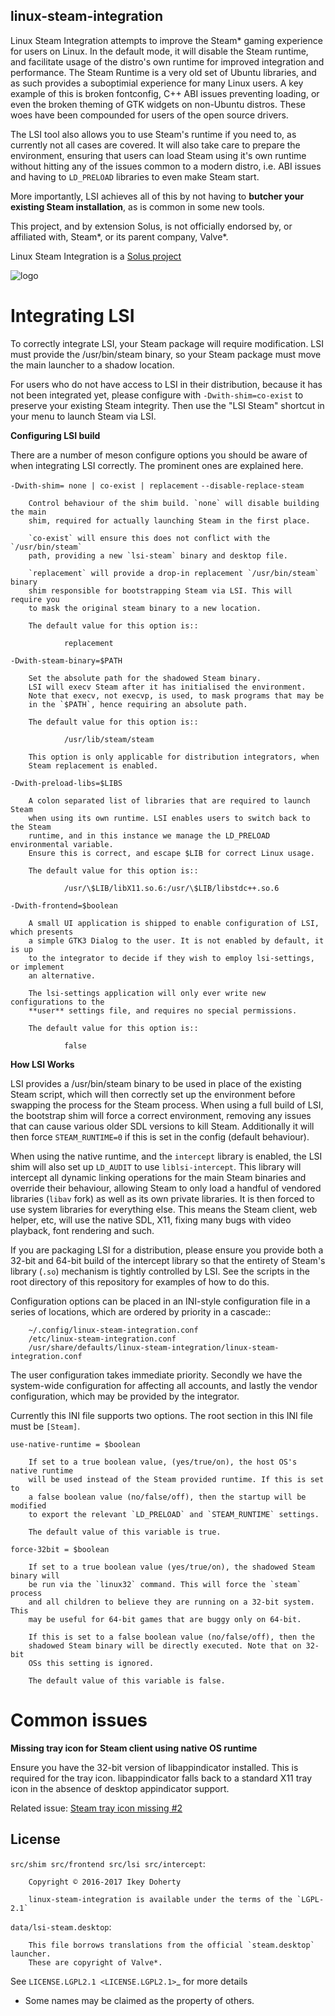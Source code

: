 linux-steam-integration
-----------------------

Linux Steam Integration attempts to improve the Steam* gaming experience for users on Linux. In the default mode, it will disable the Steam runtime, and facilitate usage of the distro's own runtime for improved integration and performance. The Steam Runtime is a very old set of Ubuntu libraries, and as such provides a suboptimial experience for many Linux users. A key example of this is broken fontconfig, C++ ABI issues preventing loading, or even the broken theming of GTK widgets on non-Ubuntu distros. These woes have been compounded for users of the open source drivers.

The LSI tool also allows you to use Steam's runtime if you need to, as currently not all cases are covered. It will also take care to prepare the environment, ensuring that users can load Steam using it's own runtime without hitting any of the issues common to a modern distro, i.e. ABI issues and having to `LD_PRELOAD` libraries to even make Steam start.

More importantly, LSI achieves all of this by not having to **butcher your existing Steam installation**, as is common in some new tools.

This project, and by extension Solus, is not officially endorsed by, or affiliated with, Steam*, or its parent company, Valve*.


Linux Steam Integration is a [Solus project](https://solus-project.com/)

![logo](https://build.solus-project.com/logo.png)


Integrating LSI
===============

To correctly integrate LSI, your Steam package will require modification. LSI must provide the /usr/bin/steam binary, so your Steam package must move the main launcher to a shadow location.

For users who do not have access to LSI in their distribution, because it has not been integrated yet, please configure with `-Dwith-shim=co-exist` to preserve your existing Steam integrity. Then use the "LSI Steam" shortcut in your menu to launch Steam via LSI.

**Configuring LSI build**

There are a number of meson configure options you should be aware of when integrating LSI correctly. The prominent ones are explained here.

`-Dwith-shim= none | co-exist | replacement`
`--disable-replace-steam`

        Control behaviour of the shim build. `none` will disable building the main
        shim, required for actually launching Steam in the first place.
        
        `co-exist` will ensure this does not conflict with the `/usr/bin/steam`
        path, providing a new `lsi-steam` binary and desktop file.

        `replacement` will provide a drop-in replacement `/usr/bin/steam` binary
        shim responsible for bootstrapping Steam via LSI. This will require you
        to mask the original steam binary to a new location.

        The default value for this option is::

                replacement


`-Dwith-steam-binary=$PATH`

        Set the absolute path for the shadowed Steam binary.
        LSI will execv Steam after it has initialised the environment.
        Note that execv, not execvp, is used, to mask programs that may be
        in the `$PATH`, hence requiring an absolute path.

        The default value for this option is::

                /usr/lib/steam/steam

        This option is only applicable for distribution integrators, when
        Steam replacement is enabled.


`-Dwith-preload-libs=$LIBS`

        A colon separated list of libraries that are required to launch Steam
        when using its own runtime. LSI enables users to switch back to the Steam
        runtime, and in this instance we manage the LD_PRELOAD environmental variable.
        Ensure this is correct, and escape $LIB for correct Linux usage.

        The default value for this option is::

                /usr/\$LIB/libX11.so.6:/usr/\$LIB/libstdc++.so.6

`-Dwith-frontend=$boolean`

        A small UI application is shipped to enable configuration of LSI, which presents
        a simple GTK3 Dialog to the user. It is not enabled by default, it is up
        to the integrator to decide if they wish to employ lsi-settings, or implement
        an alternative.

        The lsi-settings application will only ever write new configurations to the
        **user** settings file, and requires no special permissions.

        The default value for this option is::

                false


**How LSI Works**

LSI provides a /usr/bin/steam binary to be used in place of the existing Steam script, which will then correctly set up the environment before swapping the process for the Steam process.
When using a full build of LSI, the bootstrap shim will force a correct environment, removing any issues that can cause various older SDL versions to kill Steam. Additionally it will then
force `STEAM_RUNTIME=0` if this is set in the config (default behaviour).

When using the native runtime, and the `intercept` library is enabled, the LSI shim will also set up `LD_AUDIT` to use `liblsi-intercept`. This library will intercept all dynamic linking operations
for the main Steam binaries and override their behaviour, allowing Steam to only load a handful of vendored libraries (`libav` fork) as well as its own private libraries. It is then forced to use
system libraries for everything else. This means the Steam client, web helper, etc, will use the native SDL, X11, fixing many bugs with video playback, font rendering and such.

If you are packaging LSI for a distribution, please ensure you provide both a 32-bit and 64-bit build of the intercept library so that the entirety of Steam's  library (`.so`) mechanism is tightly
controlled by LSI. See the scripts in the root directory of this repository for examples of how to do this.

Configuration options can be placed in an INI-style configuration file in a series of locations, which are ordered by priority in a cascade::

        ~/.config/linux-steam-integration.conf
        /etc/linux-steam-integration.conf
        /usr/share/defaults/linux-steam-integration/linux-steam-integration.conf

The user configuration takes immediate priority. Secondly we have the system-wide configuration for affecting all accounts, and lastly the vendor configuration, which may be provided by the integrator.

Currently this INI file supports two options. The root section in this INI file must be `[Steam]`.

`use-native-runtime = $boolean`

        If set to a true boolean value, (yes/true/on), the host OS's native runtime
        will be used instead of the Steam provided runtime. If this is set to
        a false boolean value (no/false/off), then the startup will be modified
        to export the relevant `LD_PRELOAD` and `STEAM_RUNTIME` settings.

        The default value of this variable is true.

`force-32bit = $boolean`

        If set to a true boolean value (yes/true/on), the shadowed Steam binary will
        be run via the `linux32` command. This will force the `steam` process
        and all children to believe they are running on a 32-bit system. This
        may be useful for 64-bit games that are buggy only on 64-bit.

        If this is set to a false boolean value (no/false/off), then the
        shadowed Steam binary will be directly executed. Note that on 32-bit
        OSs this setting is ignored.

        The default value of this variable is false.


Common issues
=============

**Missing tray icon for Steam client using native OS runtime**

Ensure you have the 32-bit version of libappindicator installed. This is required for the tray icon. libappindicator falls back to a standard X11 tray icon in the absence of desktop appindicator support.

Related issue: [Steam tray icon missing #2](https://github.com/solus-project/linux-steam-integration/issues/2)


License
-------

`src/shim src/frontend src/lsi src/intercept`:

        Copyright © 2016-2017 Ikey Doherty

        linux-steam-integration is available under the terms of the `LGPL-2.1`

`data/lsi-steam.desktop`:

        This file borrows translations from the official `steam.desktop` launcher.
        These are copyright of Valve*.

See `LICENSE.LGPL2.1 <LICENSE.LGPL2.1>`_ for more details


* Some names may be claimed as the property of others.

